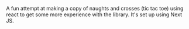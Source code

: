 A fun attempt at making a copy of naughts and crosses (tic tac toe) using react to get some more experience with the library. It's set up using Next JS.
